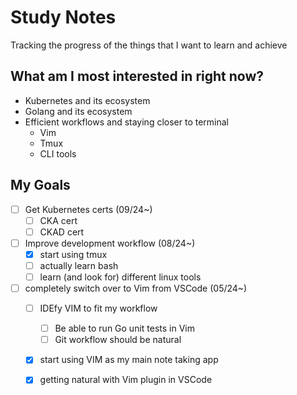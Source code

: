 # Study Notes

Tracking the progress of the things that I want to learn and achieve

## What am I most interested in right now?
- Kubernetes and its ecosystem
- Golang and its ecosystem
- Efficient workflows and staying closer to terminal
    - Vim
    - Tmux
    - CLI tools

## My Goals
- [ ] Get Kubernetes certs (09/24~)
    - [ ] CKA cert
    - [ ] CKAD cert
- [ ] Improve development workflow (08/24~)
    - [x] start using tmux
    - [ ] actually learn bash
    - [ ] learn (and look for) different linux tools
- [ ] completely switch over to Vim from VSCode (05/24~)
    - [ ] IDEfy VIM to fit my workflow
        - [ ] Be able to run Go unit tests in Vim
        - [ ] Git workflow should be natural
    - [x] start using VIM as my main note taking app
    - [x] getting natural with Vim plugin in VSCode


